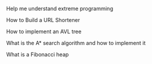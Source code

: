 Help me understand extreme programming

How to Build a URL Shortener

How to implement an AVL tree

What is the A* search algorithm and how to implement it

What is a Fibonacci heap

